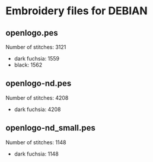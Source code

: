 Embroidery files for DEBIAN
===========================

openlogo.pes
------------
Number of stitches: 3121

 * dark fuchsia: 1559
 * black: 1562


openlogo-nd.pes
---------------
Number of stitches: 4208

 * dark fuchsia: 4208


openlogo-nd\_small.pes
----------------------
Number of stitches: 1148

 * dark fuchsia: 1148